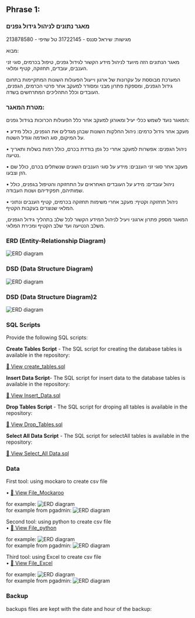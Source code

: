 ## Phrase 1:  

### **מאגר נתונים לניהול גידול גפנים**  

מגישות: שיראל סננס - 31722145 טל שזיפי - 213878580

מבוא:  

מאגר הנתונים הזה מיועד לניהול מידע הקשור לגידול גפנים, טיפול בכרמים, סוגי זני הענבים, עובדים, תחזוקה, קטיף ומלאי.  

המערכת מבוססת על עקרונות של ארגון וייעול הפעולות השונות המתקיימות בתחום גידול הגפנים, ומספקת פתרון מבני ומסודר למעקב אחר פרטי הכרמים, הגפנים, העובדים וכלל התהליכים המתרחשים בשדה.  

### **מטרת המאגר:**  

המאגר נועד לשמש ככלי יעיל ומאורגן למעקב אחר כלל הפעולות הכרוכות בגידול גפנים:  

•	מעקב אחר גידול כרמים: ניהול החלקות השונות שבהן מגדלים את הגפנים, כולל מידע על המיקום, סוג האדמה וגודל השטח.  

•	ניהול הגפנים: אפשרות למעקב אחרי כל גפן בודדת בכרם, כולל רמות בשלות ותאריך נטיעה.  

•	מעקב אחר סוגי זני הענבים: מידע על סוגי הענבים השונים שנשתלים בכרם, כולל שם הזן וצבעו.  

•	ניהול עובדים: מידע על העובדים האחראים על התחזוקה והטיפול בגפנים, כולל שמותיהם, תפקידיהם ושנות העבודה.  

•	ניהול תחזוקה וקטיף: מעקב אחרי משימות תחזוקה בכרמים, קטיף הענבים ונתוני המלאי שנוצרים בעקבות הקטיף.   

המאגר מספק פתרון ארגוני ויעיל לניהול המידע הקשור לכל שלב בתהליך גידול הגפנים, משלב הנטיעה ועד שלב הקטיף ומכירת המלאי.  

### **ERD (Entity-Relationship Diagram)** 

![ERD diagram](https://github.com/shirelsan/ViticultureDB/blob/main/Phrase1/ERD.png?raw=true)  

### **DSD (Data Structure Diagram)**  
![ERD diagram](https://github.com/shirelsan/ViticultureDB/blob/main/Phrase1/DSD.png?raw=true)  
### **DSD (Data Structure Diagram)2**  
![ERD diagram](https://github.com/shirelsan/ViticultureDB/blob/main/Phrase1/DSD%20(Data%20Structure%20Diagram)2.jpeg?raw=true)  
### **SQL Scripts**  

Provide the following SQL scripts:

**Create Tables Script** - The SQL script for creating the database tables is available in the repository:  

[📜 View create_tables.sql](createTables.sql)

**Insert Data Script**- The SQL script for insert data to the database tables is available in the repository:  

[📜 View Insert_Data.sql](insertTables.sql)  

**Drop Tables Script** - The SQL script for droping all tables is available in the repository:  

[📜 View Drop_Tables.sql](dropTables.sql)

**Select All Data Script** - The SQL script for selectAll tables is available in the repository:  

[📜 View Select_All Data.sql](selectAll.sql)  

### **Data**  
First tool: using mockaro to create csv file  
   
  • [📂 View File_Mockaroo](mockarooFiles)  
  
  for example: 
  ![ERD diagram](https://github.com/shirelsan/ViticultureDB/blob/main/Phrase1/mockarooFiles/mockaroo.jpeg?raw=true)  
  for example from pgadmin: 
  ![ERD diagram](https://github.com/shirelsan/ViticultureDB/blob/main/Phrase1/mockarooFiles/mockaroo-pgadmin.jpeg?raw=true)
  

Second tool: using python to create csv file  
• [📂 View File_python](Programing)  
  
  for example: 
  ![ERD diagram](https://github.com/shirelsan/ViticultureDB/blob/main/Phrase1/Programing/python.jpeg?raw=true)  
  for example from pgadmin: 
  ![ERD diagram](https://github.com/shirelsan/ViticultureDB/blob/main/Phrase1/mockarooFiles/mockaroo-pgadmin.jpeg?raw=true) 

Third tool: using Excel to create csv file  
• [📂 View File_Excel](DataImportFiles)  
  
   for example: 
  ![ERD diagram](https://github.com/shirelsan/ViticultureDB/blob/main/Phrase1/DataImportFiles/Excel.jpeg?raw=true)  
  for example from pgadmin: 
  ![ERD diagram](https://github.com/shirelsan/ViticultureDB/blob/main/Phrase1/DataImportFiles/Excel-pgadmin.jpeg?raw=true) 

### **Backup**  

backups files are kept with the date and hour of the backup:


